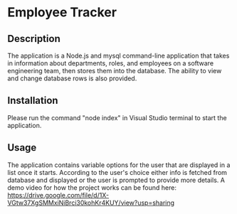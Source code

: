 # Employee Tracker

## Description

The application is a Node.js and mysql command-line application that takes in information about departments, roles, and employees on a software engineering team, then stores them into the database. The ability to view and change  database rows is also provided.

## Installation

Please run the command "node index" in Visual Studio terminal to start the application.

## Usage

The application contains variable options for the user that are displayed in a list once it starts. According to the user's choice either info is fetched from database and displayed or the user is prompted to provide more details. 
A demo video for how the project works can be found here: https://drive.google.com/file/d/1X-VGtw37XgSMMxiNiBrci30kohKr4KUY/view?usp=sharing